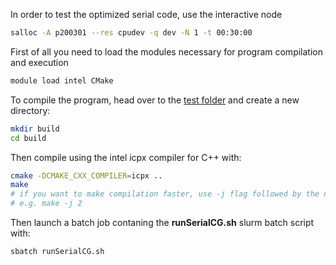 In order to test the optimized serial code, use the interactive node
``` bash
salloc -A p200301 --res cpudev -q dev -N 1 -t 00:30:00
```

First of all you need to load the modules necessary for program compilation and execution
``` bash
module load intel CMake
```

To compile the program, head over to the [test folder](/conjugate_gradients-main/test/) and create a new directory:

``` bash
mkdir build
cd build
```
Then compile using the intel icpx compiler for C++ with:

``` bash
cmake -DCMAKE_CXX_COMPILER=icpx ..
make
# if you want to make compilation faster, use -j flag followed by the number of files to compile
# e.g. make -j 2
```

Then launch a batch job contaning the **runSerialCG.sh** slurm batch script with: 

``` bash
sbatch runSerialCG.sh
```